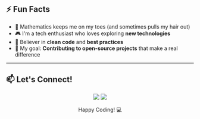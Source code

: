 <!-- Fun Facts -->
## ⚡ Fun Facts
- 🔢 Mathematics keeps me on my toes (and sometimes pulls my hair out)
- 🎮 I'm a tech enthusiast who loves exploring **new technologies**
- 🌟 Believer in **clean code** and **best practices**
- 🎯 My goal: **Contributing to open-source projects** that make a real difference

---

<!-- Contact -->
## 📫 Let's Connect!
<p align="center">
  <a href="mailto:saqlainrazee@gmail.com"><img src="https://img.shields.io/badge/-Email-D14836?style=for-the-badge&logo=gmail&logoColor=white"></a>
  <a href="https://www.linkedin.com/in/saqlainrazee/"><img src="https://img.shields.io/badge/-LinkedIn-0077B5?style=for-the-badge&logo=linkedin&logoColor=white"></a>
</p>

<p align="center">Happy Coding! 💻</p>

